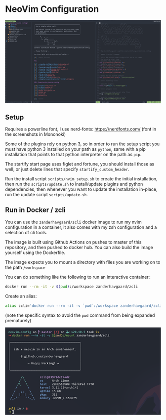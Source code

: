 # NeoVim Configuration

![Banner screenshot](images/screenshot.png)

## Setup
Requires a powerline font, I use nerd-fonts: https://nerdfonts.com/ (font in the screenshots in Mononoki)

Some of the plugins rely on python 3, so in order to run the setup script you must have python 3 installed on your path as `python`, same with a pip installation that points to that python interpreter on the path as `pip`.

The startify start page uses figlet and fortune, you should install those as well, or just delete lines that specify `startify_custom_header`.

Run the install script `scripts/nvim_setup.sh` to create the initial installation, then run the `scripts/update.sh` to install/update plugins and python dependencies, then whenever you want to update the installation in-place, run the update script `scripts/update.sh`.

## Run in Docker / zcli

You can use the `zanderhavgaard/zcli` docker image to run my nvim configuration in a container, it also comes with my zsh configuration and a selection of cli tools.

The image is built using Github Actions on pushes to master of this repository, and then pushed to docker hub.
You can also build the image yourself using the Dockerfile.

The image expects you to mount a directory with files you are working on to the path `/workspace`

You can do something like the following to run an interactive container:
```bash
docker run --rm -it -v $(pwd):/workspace zanderhavgaard/zcli
```

Create an alias:
```bash
alias zcli='docker run --rm -it -v `pwd`:/workspace zanderhavgaard/zcli'
```
(note the specific syntax to avoid the `pwd` command from being expanded prematurely)

![zcli Screenshot](images/zcli_screenshot.png)
